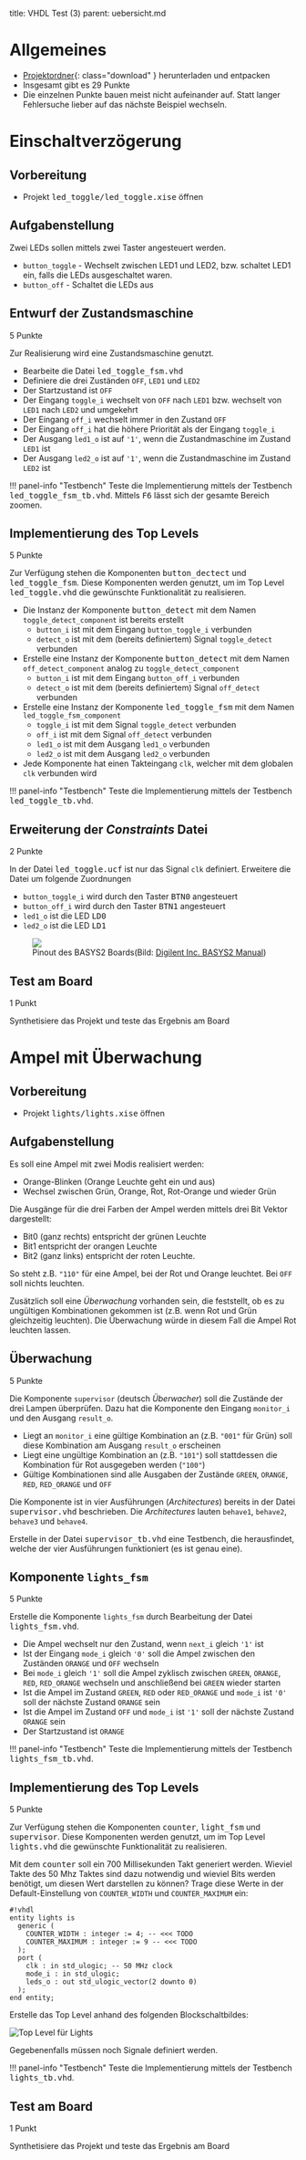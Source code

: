 title: VHDL Test (3)
parent: uebersicht.md

# Allgemeines
* [Projektordner]({filename}vhdl_test_3.compress){: class="download" } herunterladen und entpacken
* Insgesamt gibt es <span class="badge">29 Punkte</span>
* Die einzelnen Punkte bauen meist nicht aufeinander auf. Statt langer Fehlersuche lieber auf das nächste Beispiel wechseln.

# Einschaltverzögerung
## Vorbereitung
* Projekt <samp>led_toggle/led_toggle.xise</samp> öffnen

## Aufgabenstellung
Zwei LEDs sollen mittels zwei Taster angesteuert werden.

* <code>button_toggle</code> - Wechselt zwischen LED1 und LED2, bzw. schaltet LED1 ein, falls die LEDs ausgeschaltet waren.
* <code>button_off</code> - Schaltet die LEDs aus

## Entwurf der Zustandsmaschine
<span class="badge">5 Punkte</span>

Zur Realisierung wird eine Zustandsmaschine genutzt.

* Bearbeite die Datei <samp>led_toggle_fsm.vhd</samp>
* Definiere die drei Zuständen <code>OFF</code>, <code>LED1</code> und <code>LED2</code>
* Der Startzustand ist <code>OFF</code>
* Der Eingang <code>toggle_i</code> wechselt von <code>OFF</code> nach <code>LED1</code> bzw. wechselt von <code>LED1</code> nach <code>LED2</code> und umgekehrt
* Der Eingang <code>off_i</code> wechselt immer in den Zustand <code>OFF</code>
* Der Eingang <code>off_i</code> hat die höhere Priorität als der Eingang <code>toggle_i</code>
* Der Ausgang <code>led1_o</code> ist auf <code>'1'</code>, wenn die Zustandmaschine im Zustand <code>LED1</code> ist
* Der Ausgang <code>led2_o</code> ist auf <code>'1'</code>, wenn die Zustandmaschine im Zustand <code>LED2</code> ist

!!! panel-info "Testbench"
    Teste die Implementierung mittels der Testbench <samp>led_toggle_fsm_tb.vhd</samp>. Mittels <kbd>F6</kbd> lässt sich
    der gesamte Bereich zoomen.

## Implementierung des Top Levels
<span class="badge">5 Punkte</span>

Zur Verfügung stehen die Komponenten <samp>button_dectect</samp> und <samp>led_toggle_fsm</samp>. Diese
Komponenten werden genutzt, um im Top Level <samp>led_toggle.vhd</samp> die gewünschte Funktionalität zu realisieren.

* Die Instanz der Komponente <samp>button_detect</samp> mit dem Namen <code>toggle_detect_component</code> ist bereits erstellt
    * <code>button_i</code> ist mit dem Eingang <code>button_toggle_i</code> verbunden
    * <code>detect_o</code> ist mit dem (bereits definiertem) Signal <code>toggle_detect</code> verbunden
* Erstelle eine Instanz der Komponente <samp>button_detect</samp> mit dem Namen <code>off_detect_component</code> analog zu <code>toggle_detect_component</code>
    * <code>button_i</code> ist mit dem Eingang <code>button_off_i</code> verbunden
    * <code>detect_o</code> ist mit dem (bereits definiertem) Signal <code>off_detect</code> verbunden
* Erstelle eine Instanz der Komponente <samp>led_toggle_fsm</samp> mit dem Namen <code>led_toggle_fsm_component</code>
    * <code>toggle_i</code> ist mit dem Signal <code>toggle_detect</code> verbunden
    * <code>off_i</code> ist mit dem Signal <code>off_detect</code> verbunden
    * <code>led1_o</code> ist mit dem Ausgang <code>led1_o</code> verbunden
    * <code>led2_o</code> ist mit dem Ausgang <code>led2_o</code> verbunden
* Jede Komponente hat einen Takteingang <code>clk</code>, welcher mit dem globalen <code>clk</code> verbunden wird

!!! panel-info "Testbench"
    Teste die Implementierung mittels der Testbench <samp>led_toggle_tb.vhd</samp>.

## Erweiterung der *Constraints* Datei
<span class="badge">2 Punkte</span>

In der Datei <samp>led_toggle.ucf</samp> ist nur das Signal <code>clk</code> definiert. Erweitere die Datei um folgende Zuordnungen

* <code>button_toggle_i</code> wird durch den Taster <samp>BTN0</samp> angesteuert
* <code>button_off_i</code> wird durch den Taster <samp>BTN1</samp> angesteuert
* <code>led1_o</code> ist die LED <samp>LD0</samp>
* <code>led2_o</code> ist die LED <samp>LD1</samp>

<figure><img src="{filename}../basys2_pinout.svg"><figcaption>Pinout des BASYS2 Boards(Bild: <a href="http://www.digilentinc.com/Products/Detail.cfm?NavPath=2,400,790&Prod=BASYS2">Digilent Inc. BASYS2 Manual</a>)</figcaption></figure>

## Test am Board
<span class="badge">1 Punkt</span>

Synthetisiere das Projekt und teste das Ergebnis am Board

# Ampel mit Überwachung
## Vorbereitung
* Projekt <samp>lights/lights.xise</samp> öffnen

## Aufgabenstellung
Es soll eine Ampel mit zwei Modis realisiert werden:

* Orange-Blinken (Orange Leuchte geht ein und aus)
* Wechsel zwischen Grün, Orange, Rot, Rot-Orange und wieder Grün

Die Ausgänge für die drei Farben der Ampel werden mittels drei Bit Vektor dargestellt:

* Bit0 (ganz rechts) entspricht der grünen Leuchte
* Bit1 entspricht der orangen Leuchte
* Bit2 (ganz links) entspricht der roten Leuchte.

So steht z.B. <code>"110"</code> für eine Ampel, bei der Rot und Orange leuchtet. Bei <code>OFF</code> soll nichts leuchten.

Zusätzlich soll eine *Überwachung* vorhanden sein, die feststellt, ob es zu ungültigen Kombinationen gekommen ist (z.B.
wenn Rot und Grün gleichzeitig leuchten). Die Überwachung würde in diesem Fall die Ampel Rot leuchten lassen.

## Überwachung
<span class="badge">5 Punkte</span>

Die Komponente <code>supervisor</code> (deutsch *Überwacher*) soll die Zustände der drei Lampen überprüfen. Dazu hat die Komponente
den Eingang <code>monitor_i</code> und den Ausgang <code>result_o</code>.

* Liegt an <code>monitor_i</code> eine gültige Kombination an (z.B. <code>"001"</code> für Grün) soll diese Kombination am Ausgang <code>result_o</code> erscheinen
* Liegt eine ungültige Kombination an (z.B. <code>"101"</code>) soll stattdessen die Kombination für Rot ausgegeben werden (<code>"100"</code>)
* Gültige Kombinationen sind alle Ausgaben der Zustände <code>GREEN</code>, <code>ORANGE</code>, <code>RED</code>, <code>RED_ORANGE</code> und <code>OFF</code>

Die Komponente ist in vier Ausführungen (*Architectures*) bereits in der Datei <samp>supervisor.vhd</samp> beschrieben. Die
*Architectures* lauten <code>behave1</code>, <code>behave2</code>, <code>behave3</code> und <code>behave4</code>.

Erstelle in der Datei <samp>supervisor_tb.vhd</samp> eine Testbench, die herausfindet, welche der vier Ausführungen
funktioniert (es ist genau eine).

## Komponente <code>lights_fsm</code>
<span class="badge">5 Punkte</span>

Erstelle die Komponente <code>lights_fsm</code> durch Bearbeitung der Datei <samp>lights_fsm.vhd</samp>.

* Die Ampel wechselt nur den Zustand, wenn <code>next_i</code> gleich <code>'1'</code> ist
* Ist der Eingang <code>mode_i</code> gleich <code>'0'</code> soll die Ampel zwischen den Zuständen <code>ORANGE</code> und <code>OFF</code> wechseln
* Bei <code>mode_i</code> gleich <code>'1'</code> soll die Ampel zyklisch zwischen <code>GREEN</code>, <code>ORANGE</code>, <code>RED</code>, <code>RED_ORANGE</code> wechseln und anschließend bei <code>GREEN</code> wieder starten
* Ist die Ampel im Zustand <code>GREEN</code>, <code>RED</code> oder <code>RED_ORANGE</code> und <code>mode_i</code> ist <code>'0'</code> soll der nächste Zustand <code>ORANGE</code> sein
* Ist die Ampel im Zustand <code>OFF</code> und <code>mode_i</code> ist <code>'1'</code> soll der nächste Zustand <code>ORANGE</code> sein
* Der Startzustand ist <code>ORANGE</code>

!!! panel-info "Testbench"
    Teste die Implementierung mittels der Testbench <samp>lights_fsm_tb.vhd</samp>.

## Implementierung des Top Levels
<span class="badge">5 Punkte</span>

Zur Verfügung stehen die Komponenten <samp>counter</samp>, <samp>light_fsm</samp> und <samp>supervisor</samp>. Diese
Komponenten werden genutzt, um im Top Level <samp>lights.vhd</samp> die gewünschte Funktionalität zu realisieren.

Mit dem <samp>counter</samp> soll ein 700 Millisekunden Takt generiert werden. Wieviel Takte des 50 Mhz Taktes sind dazu
notwendig und wieviel Bits werden benötigt, um diesen Wert darstellen zu können? Trage diese Werte in der Default-Einstellung
von <code>COUNTER_WIDTH</code> und <code>COUNTER_MAXIMUM</code> ein:

    #!vhdl
    entity lights is
      generic (
        COUNTER_WIDTH : integer := 4; -- <<< TODO
        COUNTER_MAXIMUM : integer := 9 -- <<< TODO
      );
      port (
        clk : in std_ulogic; -- 50 MHz clock
        mode_i : in std_ulogic;
        leds_o : out std_ulogic_vector(2 downto 0)
      );
    end entity;

Erstelle das Top Level anhand des folgenden Blockschaltbildes:

![Top Level für Lights]({filename}test3_lights.jpg)

Gegebenenfalls müssen noch Signale definiert werden.

!!! panel-info "Testbench"
    Teste die Implementierung mittels der Testbench <samp>lights_tb.vhd</samp>.

## Test am Board
<span class="badge">1 Punkt</span>

Synthetisiere das Projekt und teste das Ergebnis am Board
